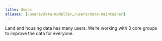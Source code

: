 ```yaml
---
title: Users
aliases: [/users/data-modeller,/users/data-maintainer]
---
```


Land and housing data has many users. We’re working with 3 core groups to improve the data for everyone.
